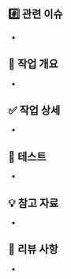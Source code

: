 ## #️⃣ 관련 이슈

- 


## 📌 작업 개요

- 


## ✅ 작업 상세

- 


## 📝 테스트

- 


## 💡 참고 자료 

-


## 💭‍ 리뷰 사항

-
